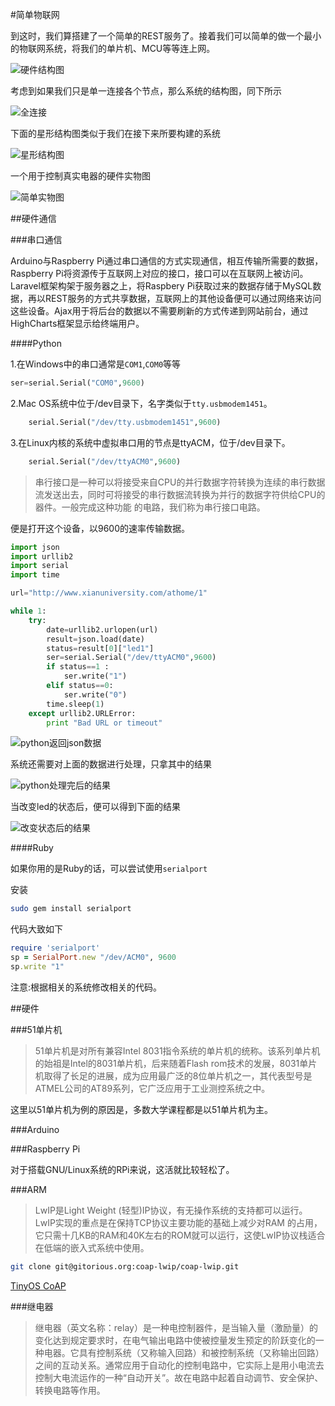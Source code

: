 
#简单物联网

到这时，我们算搭建了一个简单的REST服务了。接着我们可以简单的做一个最小的物联网系统，将我们的单片机、MCU等等连上网。

![硬件结构图](./images/arch.jpeg)

考虑到如果我们只是单一连接各个节点，那么系统的结构图，同下所示

![全连接](./images/fullconnected.png)

下面的星形结构图类似于我们在接下来所要构建的系统

![星形结构图](./images/star.png)

一个用于控制真实电器的硬件实物图

![简单实物图](./images/hardware.jpg)

##硬件通信

###串口通信

Arduino与Raspberry Pi通过串口通信的方式实现通信，相互传输所需要的数据，Raspberry Pi将资源传于互联网上对应的接口，接口可以在互联网上被访问。Laravel框架构架于服务器之上，将Raspbery Pi获取过来的数据存储于MySQL数据，再以REST服务的方式共享数据，互联网上的其他设备便可以通过网络来访问这些设备。Ajax用于将后台的数据以不需要刷新的方式传递到网站前台，通过HighCharts框架显示给终端用户。

####Python

1.在Windows中的串口通常是``COM1``,``COM0``等等

```python
ser=serial.Serial("COM0",9600)
```

2.Mac OS系统中位于/dev目录下，名字类似于``tty.usbmodem1451``。

``` python
    serial.Serial("/dev/tty.usbmodem1451",9600)
```

3.在Linux内核的系统中虚拟串口用的节点是ttyACM，位于/dev目录下。

``` python
    serial.Serial("/dev/ttyACM0",9600)
```

> 串行接口是一种可以将接受来自CPU的并行数据字符转换为连续的串行数据流发送出去，同时可将接受的串行数据流转换为并行的数据字符供给CPU的器件。一般完成这种功能
的电路，我们称为串行接口电路。

便是打开这个设备，以9600的速率传输数据。

```python
import json
import urllib2
import serial
import time

url="http://www.xianuniversity.com/athome/1"

while 1:
    try:
        date=urllib2.urlopen(url)
        result=json.load(date)
        status=result[0]["led1"]
        ser=serial.Serial("/dev/ttyACM0",9600)
        if status==1 :
            ser.write("1")
        elif status==0:
            ser.write("0")
        time.sleep(1)
    except urllib2.URLError:
        print "Bad URL or timeout"
```

![python返回json数据](./images/getjson.png)

系统还需要对上面的数据进行处理，只拿其中的结果

![python处理完后的结果](./images/origin.png)

当改变led的状态后，便可以得到下面的结果

![改变状态后的结果](./images/change.png)

####Ruby

如果你用的是Ruby的话，可以尝试使用``serialport``

安装

```bash
sudo gem install serialport
```

代码大致如下

```Ruby
require 'serialport'
sp = SerialPort.new "/dev/ACM0", 9600
sp.write "1"
```

注意:根据相关的系统修改相关的代码。

##硬件

###51单片机

> 51单片机是对所有兼容Intel 8031指令系统的单片机的统称。该系列单片机的始祖是Intel的8031单片机，后来随着Flash rom技术的发展，8031单片机取得了长足的进展，成为应用最广泛的8位单片机之一，其代表型号是ATMEL公司的AT89系列，它广泛应用于工业测控系统之中。

这里以51单片机为例的原因是，多数大学课程都是以51单片机为主。

###Arduino

###Raspberry Pi

对于搭载GNU/Linux系统的RPi来说，这活就比较轻松了。

###ARM

> LwIP是Light Weight (轻型)IP协议，有无操作系统的支持都可以运行。LwIP实现的重点是在保持TCP协议主要功能的基础上减少对RAM 的占用，它只需十几KB的RAM和40K左右的ROM就可以运行，这使LwIP协议栈适合在低端的嵌入式系统中使用。

```bash
git clone git@gitorious.org:coap-lwip/coap-lwip.git
```

[TinyOS CoAP](http://tinyos.stanford.edu/tinyos-wiki/index.php/CoAP)

###继电器

> 继电器（英文名称：relay）是一种电控制器件，是当输入量（激励量）的变化达到规定要求时，在电气输出电路中使被控量发生预定的阶跃变化的一种电器。它具有控制系统（又称输入回路）和被控制系统（又称输出回路）之间的互动关系。通常应用于自动化的控制电路中，它实际上是用小电流去控制大电流运作的一种“自动开关”。故在电路中起着自动调节、安全保护、转换电路等作用。




